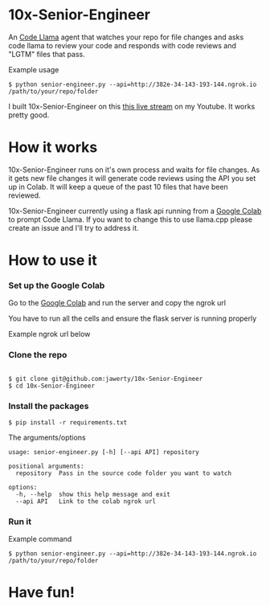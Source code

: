 # 10x-Senior-Engineer
An [Code Llama](https://about.fb.com/news/2023/08/code-llama-ai-for-coding/) agent that watches your repo for file changes and asks code llama to review your code and responds with code reviews and "LGTM" files that pass.

Example usage
```
$ python senior-engineer.py --api=http://382e-34-143-193-144.ngrok.io /path/to/your/repo/folder
```

I built 10x-Senior-Engineer on this [this live stream](https://www.youtube.com/watch?v=C9ALpMH3trI) on my Youtube. It works pretty good.

# How it works
10x-Senior-Engineer runs on it's own process and waits for file changes. As it gets new file changes it will generate code reviews using the API you set up in Colab. It will keep a queue of the past 10 files that have been reviewed.

10x-Senior-Engineer currently using a flask api running from a [Google Colab](https://colab.research.google.com/drive/18_qsyN1fZEZ0o0Qju-SLF_pqQv53Mk8_?usp=sharing) to prompt Code Llama. If you want to change this to use llama.cpp please create an issue and I'll try to address it.

# How to use it
### Set up the Google Colab 
Go to the [Google Colab](https://colab.research.google.com/drive/18_qsyN1fZEZ0o0Qju-SLF_pqQv53Mk8_?usp=sharing) and run the server and copy the ngrok url

You have to run all the cells and ensure the flask server is running properly

Example ngrok url below


### Clone the repo
```

$ git clone git@github.com:jawerty/10x-Senior-Engineer
$ cd 10x-Senior-Engineer
```

### Install the packages
```
$ pip install -r requirements.txt
```

The arguments/options
```
usage: senior-engineer.py [-h] [--api API] repository

positional arguments:
  repository  Pass in the source code folder you want to watch

options:
  -h, --help  show this help message and exit
  --api API   Link to the colab ngrok url
```

### Run it
Example command
```
$ python senior-engineer.py --api=http://382e-34-143-193-144.ngrok.io /path/to/your/repo/folder

```

# Have fun!
